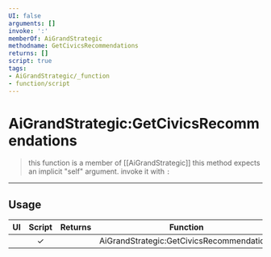 ```yaml
---
UI: false
arguments: []
invoke: ':'
memberOf: AiGrandStrategic
methodname: GetCivicsRecommendations
returns: []
script: true
tags:
- AiGrandStrategic/_function
- function/script
---
```

# AiGrandStrategic:GetCivicsRecommendations
> this function is a member of [[AiGrandStrategic]]
> this method expects an implicit "self" argument. invoke it with `:`
-----
## Usage
|  UI | Script | Returns | Function | Arguments |
|:---:|:------:|-------:|:--------:|:---------|
| |✓||AiGrandStrategic:GetCivicsRecommendations||
